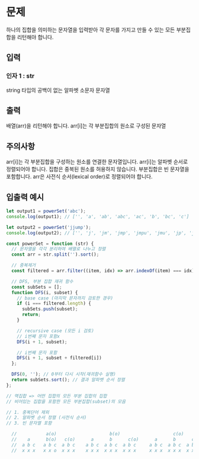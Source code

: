 # 문제
하나의 집합을 의미하는 문자열을 입력받아 각 문자를 가지고 만들 수 있는 모든 부분집합을 리턴해야 합니다.

## 입력
### 인자 1 : str
string 타입의 공백이 없는 알파벳 소문자 문자열

## 출력
배열(arr)을 리턴해야 합니다.
arr[i]는 각 부분집합의 원소로 구성된 문자열

## 주의사항
arr[i]는 각 부분집합을 구성하는 원소를 연결한 문자열입니다.
arr[i]는 알파벳 순서로 정렬되어야 합니다.
집합은 중복된 원소를 허용하지 않습니다.
부분집합은 빈 문자열을 포함합니다.
arr은 사전식 순서(lexical order)로 정렬되어야 합니다.

## 입출력 예시
```javascript
let output1 = powerSet('abc');
console.log(output1); // ['', 'a', 'ab', 'abc', 'ac', 'b', 'bc', 'c']

let output2 = powerSet('jjump');
console.log(output2); // ['', 'j', 'jm', 'jmp', 'jmpu', 'jmu', 'jp', 'jpu', 'ju', 'm', 'mp', 'mpu', 'mu', 'p', 'pu', 'u']
```

```javascript
const powerSet = function (str) {
  // 문자열을 각각 분리하여 배열로 나누고 정렬
  const arr = str.split('').sort();

  // 중복제거
  const filtered = arr.filter((item, idx) => arr.indexOf(item) === idx);

  // DFS, 부분 집합 재귀 함수
  const subSets = [];
  function DFS(i, subset) {
    // base case (마지막 문자까지 검토한 경우)
    if (i === filtered.length) {
      subSets.push(subset);
      return;
    }

    // recursive case (모든 i 검토)
    // i번째 문자 포함x
    DFS(i + 1, subset);

    // i번째 문자 포함
    DFS(i + 1, subset + filtered[i])
  };

  DFS(0, ''); // 0부터 다시 시작(재귀함수 실행)
  return subSets.sort(); // 결과 알파벳 순서 정렬
};

// 멱집합 => 어떤 집합의 모든 부분 집합의 집합
// 비어있는 집합을 포함한 모든 부분집합(subset)의 모음

// 1. 중복단어 제외
// 2. 알파벳 순서 정렬 (사전식 순서)
// 3. 빈 문자열 포함

  //           a(o)                    b(o)                    c(o)
  //    a      b(o)   c(o)      a      b      c(o)      a      b      c
  //  a b c   a b c  a b c    a b c  a b c  a b c     a b c  a b c  a b c
  //  x x x   x x o  x x x    x x x  x x x  x x x     x x x  x x x  x x x
```
